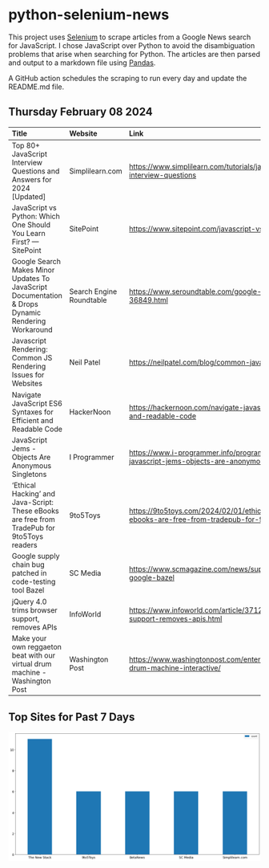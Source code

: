 # python-selenium-news

This project uses [Selenium](https://www.seleniumhq.org/) to scrape articles from a Google News search for JavaScript.
I chose JavaScript over Python to avoid the disambiguation problems that arise when searching for Python.
The articles are then parsed and output to a markdown file using [Pandas](https://pandas.pydata.org/).

A GitHub action schedules the scraping to run every day and update the README.md file.

## Thursday February 08 2024


| Title                                                                                              | Website                  | Link                                                                                                                      |
|:---------------------------------------------------------------------------------------------------|:-------------------------|:--------------------------------------------------------------------------------------------------------------------------|
| Top 80+ JavaScript Interview Questions and Answers for 2024 [Updated]                              | Simplilearn.com          | https://www.simplilearn.com/tutorials/javascript-tutorial/javascript-interview-questions                                  |
| JavaScript vs Python: Which One Should You Learn First? — SitePoint                                | SitePoint                | https://www.sitepoint.com/javascript-vs-python/                                                                           |
| Google Search Makes Minor Updates To JavaScript Documentation & Drops Dynamic Rendering Workaround | Search Engine Roundtable | https://www.seroundtable.com/google-search-updates-javascript-docs-36849.html                                             |
| Javascript Rendering: Common JS Rendering Issues for Websites                                      | Neil Patel               | https://neilpatel.com/blog/common-javascript-rendering-issues/                                                            |
| Navigate JavaScript ES6 Syntaxes for Efficient and Readable Code                                   | HackerNoon               | https://hackernoon.com/navigate-javascript-es6-syntaxes-for-efficient-and-readable-code                                   |
| JavaScript Jems - Objects Are Anonymous Singletons                                                 | I Programmer             | https://www.i-programmer.info/programming/113-javascript/16951-javascript-jems-objects-are-anonymous-singletons.html      |
| ‘Ethical Hacking’ and Java-Script: These eBooks are free from TradePub for 9to5Toys readers        | 9to5Toys                 | https://9to5toys.com/2024/02/01/ethical-hacking-and-java-script-these-ebooks-are-free-from-tradepub-for-9to5toys-readers/ |
| Google supply chain bug patched in code-testing tool Bazel                                         | SC Media                 | https://www.scmagazine.com/news/supply-chain-vulnerability-fixed-in-google-bazel                                          |
| jQuery 4.0 trims browser support, removes APIs                                                     | InfoWorld                | https://www.infoworld.com/article/3712823/jquery-40-trims-browser-support-removes-apis.html                               |
| Make your own reggaeton beat with our virtual drum machine - Washington Post                       | Washington Post          | https://www.washingtonpost.com/entertainment/interactive/2024/reggaeton-drum-machine-interactive/                         |
## Top Sites for Past 7 Days

![Graph of Top Sites](https://raw.githubusercontent.com/dan-mba/python-selenium-news/main/last-week.png)
